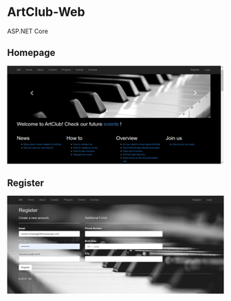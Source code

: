 # ArtClub-Web
ASP.NET Core

## Homepage
![alt text](Preview/Homepage.png)

## Register
![alt text](Preview/Register.png)

